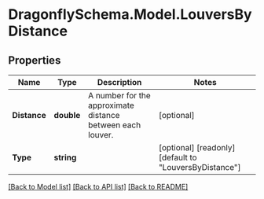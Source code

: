 
# DragonflySchema.Model.LouversByDistance

## Properties

Name | Type | Description | Notes
------------ | ------------- | ------------- | -------------
**Distance** | **double** | A number for the approximate distance between each louver. | [optional] 
**Type** | **string** |  | [optional] [readonly] [default to "LouversByDistance"]

[[Back to Model list]](../README.md#documentation-for-models)
[[Back to API list]](../README.md#documentation-for-api-endpoints)
[[Back to README]](../README.md)

